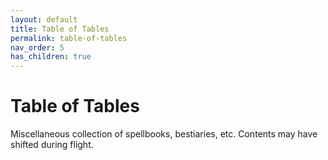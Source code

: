 ```yaml
---
layout: default
title: Table of Tables
permalink: table-of-tables
nav_order: 5
has_children: true
---
```


# Table of Tables

Miscellaneous collection of spellbooks, bestiaries, etc.
Contents may have shifted during flight.